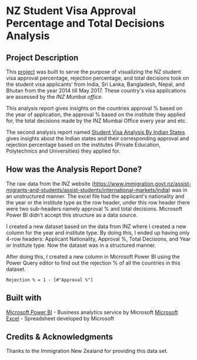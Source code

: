 # NZ Student Visa Approval Percentage and Total Decisions Analysis

## Project Description

This [project](https://github.com/drdataSpp/Spp_PowerBI_Student_Visa_Analysis/blob/main/Spp_PBI1_Student%20Visa%20Analysis.pdf) was built to serve the purpose of visualizing the NZ student visa approval percentage, rejection percentage, and total decisions took on the student visa applicants’ from India, Sri Lanka, Bangladesh, Nepal, and Bhutan from the year 2014 till May 2017. These country's visa applications are assessed by the *INZ Mumbai office*.

This analysis report gives insights on the countries approval % based on the year of application, the approval % based on the institute they applied for, the total decisions made by the INZ Mumbai Office every year and etc.

The second analysis report named [Student Visa Analysis By Indian States](https://github.com/drdataSpp/Spp_PowerBI_Student_Visa_Analysis/blob/main/Spp_PBI1.1_StudentVisa_IndianStates_Analysis.pdf) gives insights about the Indian states and their corresponding approval and rejection percentage based on the institutes (Private Education, Polytechnics and Universities) they applied for.


## How was the Analysis Report Done?

The raw data from the INZ website (https://www.immigration.govt.nz/assist-migrants-and-students/assist-students/international-markets/india) was in an unstructured manner. The excel file had the applicant's nationality and the year or the institute type as the row header, under this row header there were two sub-headers namely approval % and total decisions. Microsoft Power BI didn't accept this structure as a data source.

I created a new dataset based on the data from INZ where I created a new column for the year and institute type. By doing this, I ended up having only 4-row headers: Applicant Nationality, Approval %, Total Decisions, and Year or Institute type. Now the dataset was in a structured manner.

After doing this, I created a new column in Microsoft Power BI using the Power Query editor to find out the rejection % of all the countries in this dataset.

```
Rejection % = 1 - [#"Approval %"]
```

## Built with

[Microsoft Power BI](https://powerbi.microsoft.com/en-us/) - Business analytics service by Microsoft
[Microsoft Excel](https://www.microsoft.com/en-us/microsoft-365/excel) - Spreadsheet developed by Microsoft

## Credits & Acknowledgments

Thanks to the Immigration New Zealand for providing this data set.
